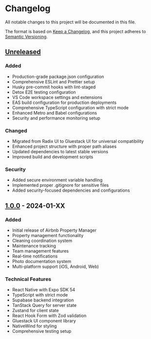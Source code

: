 # Changelog

All notable changes to this project will be documented in this file.

The format is based on [Keep a Changelog](https://keepachangelog.com/en/1.0.0/),
and this project adheres to [Semantic Versioning](https://semver.org/spec/v2.0.0.html).

## [Unreleased]

### Added
- Production-grade package.json configuration
- Comprehensive ESLint and Prettier setup
- Husky pre-commit hooks with lint-staged
- Detox E2E testing configuration
- VS Code workspace settings and extensions
- EAS build configuration for production deployments
- Comprehensive TypeScript configuration with strict mode
- Enhanced Metro and Babel configurations
- Security and performance monitoring setup

### Changed
- Migrated from Radix UI to Gluestack UI for universal compatibility
- Enhanced project structure with proper path aliases
- Updated dependencies to latest stable versions
- Improved build and development scripts

### Security
- Added secure environment variable handling
- Implemented proper .gitignore for sensitive files
- Added security-focused dependencies and configurations

## [1.0.0] - 2024-01-XX

### Added
- Initial release of Airbnb Property Manager
- Property management functionality
- Cleaning coordination system
- Maintenance tracking
- Team management features
- Real-time notifications
- Photo documentation system
- Multi-platform support (iOS, Android, Web)

### Technical Features
- React Native with Expo SDK 54
- TypeScript with strict mode
- Supabase backend integration
- TanStack Query for server state
- Zustand for client state
- React Hook Form with Zod validation
- Gluestack UI component library
- NativeWind for styling
- Comprehensive testing setup

[Unreleased]: https://github.com/your-org/airbnb-property-manager/compare/v1.0.0...HEAD
[1.0.0]: https://github.com/your-org/airbnb-property-manager/releases/tag/v1.0.0
